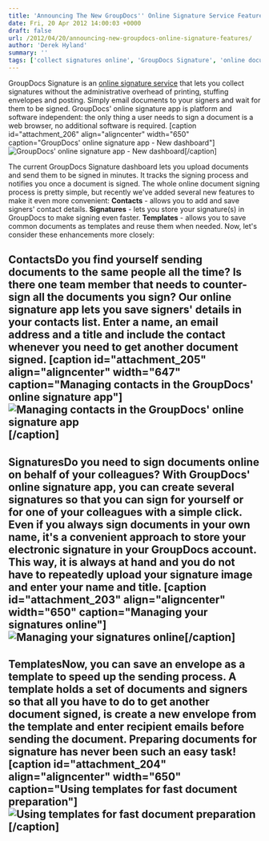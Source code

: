 ```yaml
---
title: 'Announcing The New GroupDocs'' Online Signature Service Features'
date: Fri, 20 Apr 2012 14:00:03 +0000
draft: false
url: /2012/04/20/announcing-new-groupdocs-online-signature-features/
author: 'Derek Hyland'
summary: ''
tags: ['collect signatures online', 'GroupDocs Signature', 'online document signing', 'online signature', 'online signature service', 'sign documents online', 'zArchive']
---
```


GroupDocs Signature is an [online signature service](http://groupdocs.com/apps/signature) that lets you collect signatures without the administrative overhead of printing, stuffing envelopes and posting. Simply email documents to your signers and wait for them to be signed. GroupDocs' online signature app is platform and software independent: the only thing a user needs to sign a document is a web browser, no additional software is required. \[caption id="attachment\_206" align="aligncenter" width="650" caption="GroupDocs' online signature app - New dashboard"\]![GroupDocs' online signature app - New dashboard](https://blog.groupdocs.com/wp-content/uploads/sites/4/2012/04/signature-dashboard_overview_a.png "GroupDocs' online signature app - New dashboard")\[/caption\]

The current GroupDocs Signature dashboard lets you upload documents and send them to be signed in minutes. It tracks the signing process and notifies you once a document is signed. The whole online document signing process is pretty simple, but recently we've added several new features to make it even more convenient: **Contacts** - allows you to add and save signers' contact details. **Signatures** - lets you store your signature(s) in GroupDocs to make signing even faster. **Templates** - allows you to save common documents as templates and reuse them when needed. Now, let's consider these enhancements more closely:

## ContactsDo you find yourself sending documents to the same people all the time? Is there one team member that needs to counter-sign all the documents you sign? Our online signature app lets you save signers' details in your contacts list. Enter a name, an email address and a title and include the contact whenever you need to get another document signed. \[caption id="attachment\_205" align="aligncenter" width="647" caption="Managing contacts in the GroupDocs' online signature app"\]![Managing contacts in the GroupDocs' online signature app](https://blog.groupdocs.com/wp-content/uploads/sites/4/2012/04/signature_dashboard_Contacts_a.png "Managing contacts in the GroupDocs' online signature app")\[/caption\]

## SignaturesDo you need to sign documents online on behalf of your colleagues? With GroupDocs' online signature app, you can create several signatures so that you can sign for yourself or for one of your colleagues with a simple click. Even if you always sign documents in your own name, it's a convenient approach to store your electronic signature in your GroupDocs account. This way, it is always at hand and you do not have to repeatedly upload your signature image and enter your name and title. \[caption id="attachment\_203" align="aligncenter" width="650" caption="Managing your signatures online"\]![Managing your signatures online](https://blog.groupdocs.com/wp-content/uploads/sites/4/2012/04/signature-dash_new-signature_a.png "Managing your signatures online")\[/caption\]

## TemplatesNow, you can save an envelope as a template to speed up the sending process. A template holds a set of documents and signers so that all you have to do to get another document signed, is create a new envelope from the template and enter recipient emails before sending the document. Preparing documents for signature has never been such an easy task! \[caption id="attachment\_204" align="aligncenter" width="650" caption="Using templates for fast document preparation"\]![Using templates for fast document preparation](https://blog.groupdocs.com/wp-content/uploads/sites/4/2012/04/signature-dashboard_template_a.png "Using templates for fast document preparation")\[/caption\]




